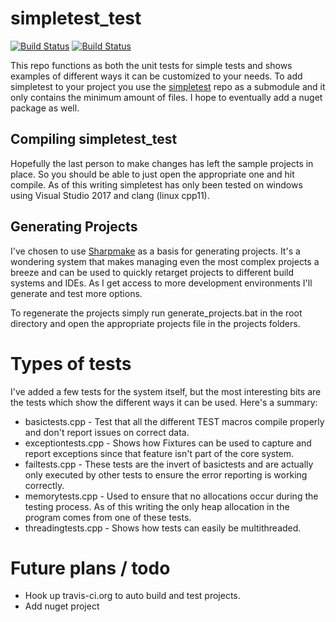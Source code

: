 # simpletest_test

[![Build Status](https://travis-ci.org/kudaba/simpletest_test.svg?branch=master)](https://travis-ci.org/kudaba/simpletest_test)
[![Build Status](https://ci.appveyor.com/api/projects/status/github/kudaba/simpletest_test?branch=master&svg=true)](https://ci.appveyor.com/project/kudaba/simpletest-test)

This repo functions as both the unit tests for simple tests and shows examples of different ways it can be customized to your needs. To add simpletest to your project you use the [simpletest](https://github.com/kudaba/simpletest) repo as a submodule and it only contains the minimum amount of files. I hope to eventually add a nuget package as well.

## Compiling simpletest_test

Hopefully the last person to make changes has left the sample projects in place. So you should be able to just open the appropriate one and hit compile. As of this writing simpletest has only been tested on windows using Visual Studio 2017 and clang (linux cpp11).

## Generating Projects

I've chosen to use [Sharpmake](https://github.com/ubisoftinc/Sharpmake) as a basis for generating projects. It's a wondering system that makes managing even the most complex projects a breeze and can be used to quickly retarget projects to different build systems and IDEs. As I get access to more development environments I'll generate and test more options.

To regenerate the projects simply run generate_projects.bat in the root directory and open the appropriate projects file in the projects folders.

# Types of tests

I've added a few tests for the system itself, but the most interesting bits are the tests which show the different ways it can be used. Here's a summary:
* basictests.cpp - Test that all the different TEST macros compile properly and don't report issues on correct data.
* exceptiontests.cpp - Shows how Fixtures can be used to capture and report exceptions since that feature isn't part of the core system.
* failtests.cpp - These tests are the invert of basictests and are actually only executed by other tests to ensure the error reporting is working correctly.
* memorytests.cpp - Used to ensure that no allocations occur during the testing process. As of this writing the only heap allocation in the program comes from one of these tests.
* threadingtests.cpp - Shows how tests can easily be multithreaded.

# Future plans / todo
* Hook up travis-ci.org to auto build and test projects.
* Add nuget project